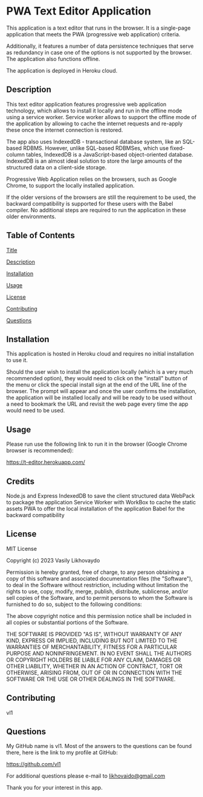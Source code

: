 # PWA Text Editor Application

This application is a text editor that runs in the browser. It is a single-page application that meets the PWA (progressive web application) criteria. 

Additionally, it features a number of data persistence techniques that serve as redundancy in case one of the options is not supported by the browser. The application also functions offline.

The application is deployed in Heroku cloud.


## Description

This text editor application features progressive web application technology, which allows to install it locally and run in the offline mode using a service worker. Service worker allows to support the offline mode of the application by allowing to cache the internet requests and re-apply these once the internet connection is restored.

The app also uses IndexedDB - transactional database system, like an SQL-based RDBMS. However, unlike SQL-based RDBMSes, which use fixed-column tables, IndexedDB is a JavaScript-based object-oriented database. IndexedDB is an almost ideal solution to store the large amounts of the structured data on a client-side storage.

Progressive Web Application relies on the browsers, such as Google Chrome, to support the locally installed application.

If the older versions of the browsers are still the requirement to be used, the backward compatibility is supported for these users with the Babel compiler. No additional steps are required to run the application in these older environments.

## Table of Contents

  [Title](#title)

  [Description](#description)

  [Installation](#installation)

  [Usage](#usage)

  [License](#license)

  [Contributing](#contributing)

  [Questions](#questions)

## Installation

This application is hosted in Heroku cloud and requires no initial installation to use it.

Should the user wish to install the application locally (which is a very much recommended option), they would need to click on the "install" button of the menu or click the special install sign at the end of the URL line of the browser. The prompt will appear and once the user confirms the installation, the application will be installed locally and will be ready to be used without a need to bookmark the URL and revisit the web page every time the app would need to be used.

## Usage

Please run use the following link to run it in the browser (Google Chrome browser is recommended):

https://t-editor.herokuapp.com/

## Credits

Node.js and Express
IndexedDB to save the client structured data
WebPack to package the application
Service Worker with WorkBox to cache the static assets
PWA to offer the local installation of the application
Babel for the backward compatibility


## License

MIT License

Copyright (c) 2023 Vasily Likhovaydo

Permission is hereby granted, free of charge, to any person obtaining a copy of this software and associated documentation files (the "Software"), to deal in the Software without restriction, including without limitation the rights to use, copy, modify, merge, publish, distribute, sublicense, and/or sell copies of the Software, and to permit persons to whom the Software is furnished to do so, subject to the following conditions:

The above copyright notice and this permission notice shall be included in all copies or substantial portions of the Software.

THE SOFTWARE IS PROVIDED "AS IS", WITHOUT WARRANTY OF ANY KIND, EXPRESS OR IMPLIED, INCLUDING BUT NOT LIMITED TO THE WARRANTIES OF MERCHANTABILITY, FITNESS FOR A PARTICULAR PURPOSE AND NONINFRINGEMENT. IN NO EVENT SHALL THE AUTHORS OR COPYRIGHT HOLDERS BE LIABLE FOR ANY CLAIM, DAMAGES OR OTHER LIABILITY, WHETHER IN AN ACTION OF CONTRACT, TORT OR OTHERWISE, ARISING FROM, OUT OF OR IN CONNECTION WITH THE SOFTWARE OR THE USE OR OTHER DEALINGS IN THE SOFTWARE.

## Contributing

vl1
  
## Questions

My GitHub name is vl1. Most of the answers to the questions can be found there, here is the link to my profile at GitHub:

https://github.com/vl1

For additional questions please e-mail to likhovaido@gmail.com

Thank you for your interest in this app.
